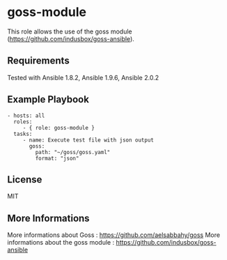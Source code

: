 goss-module
=========

This role allows the use of the goss module (https://github.com/indusbox/goss-ansible).


Requirements
------------

Tested with Ansible 1.8.2, Ansible 1.9.6, Ansible 2.0.2

Example Playbook
----------------

    - hosts: all
      roles:
         - { role: goss-module }
      tasks:
         - name: Execute test file with json output
           goss:
             path: "~/goss/goss.yaml"
             format: "json"

License
-------

MIT

More Informations
------------------

More informations about Goss : https://github.com/aelsabbahy/goss
More informations about the goss module : https://github.com/indusbox/goss-ansible
